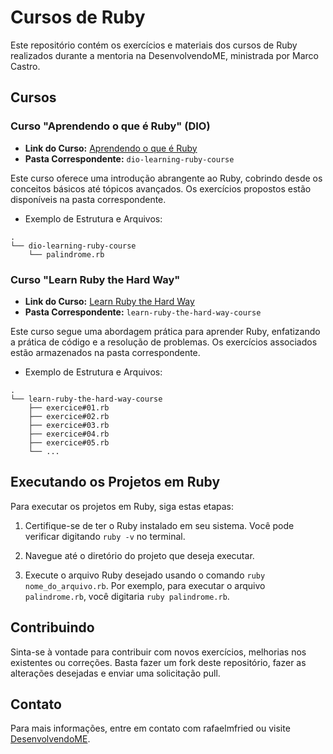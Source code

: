 # Cursos de Ruby

Este repositório contém os exercícios e materiais dos cursos de Ruby realizados durante a mentoria na DesenvolvendoME, ministrada por Marco Castro.

## Cursos

### Curso "Aprendendo o que é Ruby" (DIO)

- **Link do Curso:** [Aprendendo o que é Ruby](https://web.dio.me/course/aprendendo-o-que-e-ruby/learning/05ccfccf-3fa3-4a49-a422-d5f3a6ca71b9?back=/browse)
- **Pasta Correspondente:** `dio-learning-ruby-course`

Este curso oferece uma introdução abrangente ao Ruby, cobrindo desde os conceitos básicos até tópicos avançados. Os exercícios propostos estão disponíveis na pasta correspondente.

- Exemplo de Estrutura e Arquivos:

```
.
└── dio-learning-ruby-course
    └── palindrome.rb
```

### Curso "Learn Ruby the Hard Way"

- **Link do Curso:** [Learn Ruby the Hard Way](https://learnrubythehardway.org)
- **Pasta Correspondente:** `learn-ruby-the-hard-way-course`

Este curso segue uma abordagem prática para aprender Ruby, enfatizando a prática de código e a resolução de problemas. Os exercícios associados estão armazenados na pasta correspondente.

- Exemplo de Estrutura e Arquivos:

```
.
└── learn-ruby-the-hard-way-course
    ├── exercice#01.rb
    ├── exercice#02.rb
    ├── exercice#03.rb
    ├── exercice#04.rb
    ├── exercice#05.rb
    └── ...
```

## Executando os Projetos em Ruby

Para executar os projetos em Ruby, siga estas etapas:

1. Certifique-se de ter o Ruby instalado em seu sistema. Você pode verificar digitando `ruby -v` no terminal.

2. Navegue até o diretório do projeto que deseja executar.

3. Execute o arquivo Ruby desejado usando o comando `ruby nome_do_arquivo.rb`. Por exemplo, para executar o arquivo `palindrome.rb`, você digitaria `ruby palindrome.rb`.

## Contribuindo

Sinta-se à vontade para contribuir com novos exercícios, melhorias nos existentes ou correções. Basta fazer um fork deste repositório, fazer as alterações desejadas e enviar uma solicitação pull.

## Contato

Para mais informações, entre em contato com rafaelmfried ou visite [DesenvolvendoME](http://desenvolvendo.me).
